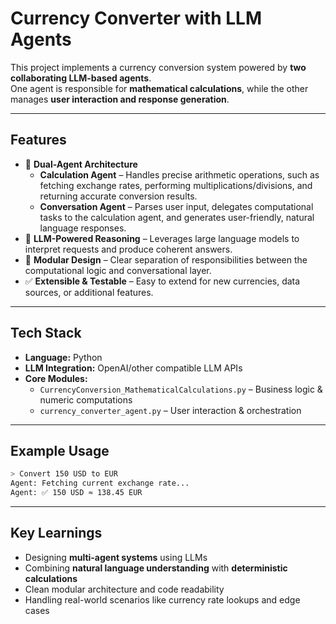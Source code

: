 # **Currency Converter with LLM Agents**

This project implements a currency conversion system powered by **two collaborating LLM-based agents**.  
One agent is responsible for **mathematical calculations**, while the other manages **user interaction and response generation**.

---

## **Features**
- 🔄 **Dual-Agent Architecture**
  - **Calculation Agent** – Handles precise arithmetic operations, such as fetching exchange rates, performing multiplications/divisions, and returning accurate conversion results.
  - **Conversation Agent** – Parses user input, delegates computational tasks to the calculation agent, and generates user-friendly, natural language responses.
- 🧠 **LLM-Powered Reasoning** – Leverages large language models to interpret requests and produce coherent answers.
- 🧩 **Modular Design** – Clear separation of responsibilities between the computational logic and conversational layer.
- ✅ **Extensible & Testable** – Easy to extend for new currencies, data sources, or additional features.

---

## **Tech Stack**
- **Language:** Python  
- **LLM Integration:** OpenAI/other compatible LLM APIs  
- **Core Modules:**  
  - `CurrencyConversion_MathematicalCalculations.py` – Business logic & numeric computations  
  - `currency_converter_agent.py` – User interaction & orchestration  

---

## **Example Usage**

```bash
> Convert 150 USD to EUR
Agent: Fetching current exchange rate...
Agent: ✅ 150 USD ≈ 138.45 EUR
```

---

## **Key Learnings**
- Designing **multi-agent systems** using LLMs  
- Combining **natural language understanding** with **deterministic calculations**  
- Clean modular architecture and code readability  
- Handling real-world scenarios like currency rate lookups and edge cases
